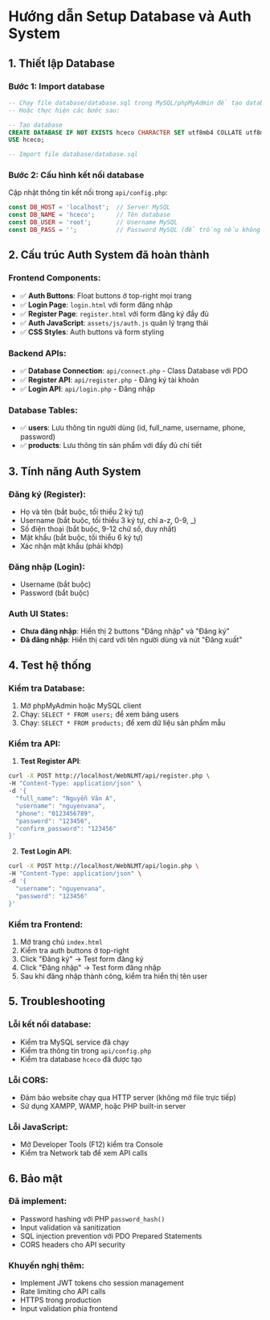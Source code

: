 # Hướng dẫn Setup Database và Auth System

## 1. Thiết lập Database

### Bước 1: Import database
```sql
-- Chạy file database/database.sql trong MySQL/phpMyAdmin để tạo database và tables
-- Hoặc thực hiện các bước sau:

-- Tạo database
CREATE DATABASE IF NOT EXISTS hceco CHARACTER SET utf8mb4 COLLATE utf8mb4_unicode_ci;
USE hceco;

-- Import file database/database.sql
```

### Bước 2: Cấu hình kết nối database
Cập nhật thông tin kết nối trong `api/config.php`:
```php
const DB_HOST = 'localhost';  // Server MySQL
const DB_NAME = 'hceco';      // Tên database
const DB_USER = 'root';       // Username MySQL
const DB_PASS = '';           // Password MySQL (để trống nếu không có)
```

## 2. Cấu trúc Auth System đã hoàn thành

### Frontend Components:
- ✅ **Auth Buttons**: Float buttons ở top-right mọi trang
- ✅ **Login Page**: `login.html` với form đăng nhập
- ✅ **Register Page**: `register.html` với form đăng ký đầy đủ
- ✅ **Auth JavaScript**: `assets/js/auth.js` quản lý trạng thái
- ✅ **CSS Styles**: Auth buttons và form styling

### Backend APIs:
- ✅ **Database Connection**: `api/connect.php` - Class Database với PDO
- ✅ **Register API**: `api/register.php` - Đăng ký tài khoản
- ✅ **Login API**: `api/login.php` - Đăng nhập

### Database Tables:
- ✅ **users**: Lưu thông tin người dùng (id, full_name, username, phone, password)
- ✅ **products**: Lưu thông tin sản phẩm với đầy đủ chi tiết

## 3. Tính năng Auth System

### Đăng ký (Register):
- Họ và tên (bắt buộc, tối thiểu 2 ký tự)
- Username (bắt buộc, tối thiểu 3 ký tự, chỉ a-z, 0-9, _)
- Số điện thoại (bắt buộc, 9-12 chữ số, duy nhất)
- Mật khẩu (bắt buộc, tối thiểu 6 ký tự)
- Xác nhận mật khẩu (phải khớp)

### Đăng nhập (Login):
- Username (bắt buộc)
- Password (bắt buộc)

### Auth UI States:
- **Chưa đăng nhập**: Hiển thị 2 buttons "Đăng nhập" và "Đăng ký"
- **Đã đăng nhập**: Hiển thị card với tên người dùng và nút "Đăng xuất"

## 4. Test hệ thống

### Kiểm tra Database:
1. Mở phpMyAdmin hoặc MySQL client
2. Chạy: `SELECT * FROM users;` để xem bảng users
3. Chạy: `SELECT * FROM products;` để xem dữ liệu sản phẩm mẫu

### Kiểm tra API:
1. **Test Register API**:
```bash
curl -X POST http://localhost/WebNLMT/api/register.php \
-H "Content-Type: application/json" \
-d '{
  "full_name": "Nguyễn Văn A",
  "username": "nguyenvana",
  "phone": "0123456789",
  "password": "123456",
  "confirm_password": "123456"
}'
```

2. **Test Login API**:
```bash
curl -X POST http://localhost/WebNLMT/api/login.php \
-H "Content-Type: application/json" \
-d '{
  "username": "nguyenvana",
  "password": "123456"
}'
```

### Kiểm tra Frontend:
1. Mở trang chủ `index.html`
2. Kiểm tra auth buttons ở top-right
3. Click "Đăng ký" → Test form đăng ký
4. Click "Đăng nhập" → Test form đăng nhập
5. Sau khi đăng nhập thành công, kiểm tra hiển thị tên user

## 5. Troubleshooting

### Lỗi kết nối database:
- Kiểm tra MySQL service đã chạy
- Kiểm tra thông tin trong `api/config.php`
- Kiểm tra database `hceco` đã được tạo

### Lỗi CORS:
- Đảm bảo website chạy qua HTTP server (không mở file trực tiếp)
- Sử dụng XAMPP, WAMP, hoặc PHP built-in server

### Lỗi JavaScript:
- Mở Developer Tools (F12) kiểm tra Console
- Kiểm tra Network tab để xem API calls

## 6. Bảo mật

### Đã implement:
- Password hashing với PHP `password_hash()`
- Input validation và sanitization
- SQL injection prevention với PDO Prepared Statements
- CORS headers cho API security

### Khuyến nghị thêm:
- Implement JWT tokens cho session management
- Rate limiting cho API calls
- HTTPS trong production
- Input validation phía frontend